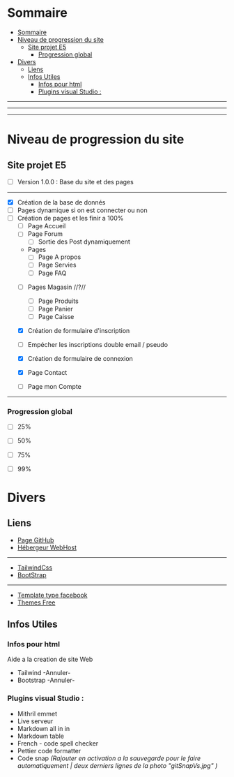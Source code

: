 # Sommaire

- [Sommaire](#sommaire)
- [Niveau de progression du site](#niveau-de-progression-du-site)
  - [Site projet E5](#site-projet-e5)
    - [Progression global](#progression-global)
- [Divers](#divers)
  - [Liens](#liens)
  - [Infos Utiles](#infos-utiles)
    - [Infos pour html](#infos-pour-html)
    - [Plugins visual Studio :](#plugins-visual-studio-)

---
---
---

# Niveau de progression du site

## Site projet E5

- [ ] Version 1.0.0 : Base du site et des pages

---

- [x] Création de la base de donnés
- [ ] Pages dynamique si on est connecter ou non
- [ ] Création de pages et les finir a 100%
  - [ ] Page Accueil
  - [ ] Page Forum
    - [ ] Sortie des Post dynamiquement
  - Pages
    - [ ] Page A propos
    - [ ] Page Servies
    - [ ] Page FAQ
  - [ ] Pages Magasin //?//
    - [ ] Page Produits
    - [ ] Page Panier
    - [ ] Page Caisse
  - [x]  Création de formulaire d'inscription
    - [ ]  Empécher les inscriptions double email / pseudo
  - [x] Création de formulaire de connexion
  - [x] Page Contact
  - [ ] Page mon Compte


---

### Progression global
- [ ] 25%
- [ ] 50%
- [ ] 75%
- [ ] 99%


# Divers

## Liens

- [Page GitHub](https://github.com/Mfxof/EpreuveE5-WebApplication)
- [Hébergeur WebHost](https://panel.000webhost.com/)

---

- [TailwindCss](https://tailwindcss.com/docs/installation)
- [BootStrap](https://getbootstrap.com/docs/5.0/getting-started/introduction/)

---

- [Template type facebook](https://online-communities.demos.buddyboss.com/)
- [Themes Free](https://colorlib.com/wp/themes/)

## Infos Utiles

### Infos pour html

Aide a la creation de site Web

- Tailwind -Annuler-
- Bootstrap -Annuler-

### Plugins visual Studio :

- Mithril emmet
- Live serveur
- Markdown all in in
- Markdown table
- French - code spell checker
- Pettier code formatter
- Code snap *(Rajouter en activation a la sauvegarde pour le faire automatiquement | deux derniers lignes de la photo "gitSnapVs.jpg" )*
